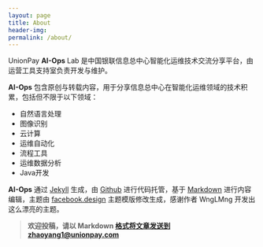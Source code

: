 ```yaml
---
layout: page
title: About
header-img:
permalink: /about/
---
```

UnionPay **AI-Ops** Lab 是中国银联信息总中心智能化运维技术交流分享平台，由运营工具支持室负责开发与维护。

**AI-Ops** 包含原创与转载内容，用于分享信息总中心在智能化运维领域的技术积累，包括但不限于以下领域：
* 自然语言处理
* 图像识别
* 云计算
* 运维自动化
* 流程工具
* 运维数据分析
* Java开发

**AI-Ops** 通过 [Jekyll](http://jekyllrb.com/) 生成，由 [Github](https://github.com/) 进行代码托管，基于 [Markdown](https://en.wikipedia.org/wiki/Markdown) 进行内容编辑，主题由 [facebook.design](https://github.com/wnglmng/wnglmng.github.io) 主题模版修改生成，感谢作者 WngLMng 开发出这么漂亮的主题。

>**欢迎投稿，请以 Markdown 格式将文章发送到zhaoyang1@unionpay.com**